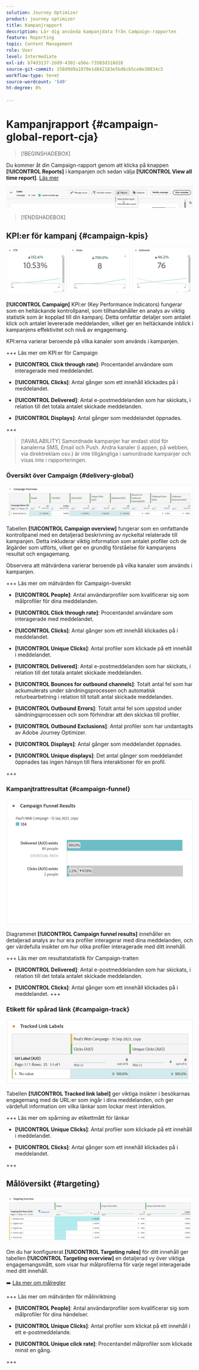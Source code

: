 ```yaml
---
solution: Journey Optimizer
product: journey optimizer
title: Kampanjrapport
description: Lär dig använda kampanjdata från Campaign-rapporten
feature: Reporting
topic: Content Management
role: User
level: Intermediate
exl-id: b74d3137-2dd9-4302-a56e-73503d318d18
source-git-commit: 158d9d9a1070e1d842183e5bd6cb5ce8e38834c5
workflow-type: tm+mt
source-wordcount: '549'
ht-degree: 0%

---
```


# Kampanjrapport {#campaign-global-report-cja}

>[!BEGINSHADEBOX]

Du kommer åt din Campaign-rapport genom att klicka på knappen **[!UICONTROL Reports]** i kampanjen och sedan välja **[!UICONTROL View all time report]**. [Läs mer](report-gs-cja.md)

![](assets/report-access.png)

>[!ENDSHADEBOX]

## KPI:er för kampanj {#campaign-kpis}

![](assets/cja-email-kpis.png)

**[!UICONTROL Campaign]** KPI:er (Key Performance Indicators) fungerar som en heltäckande kontrollpanel, som tillhandahåller en analys av viktig statistik som är kopplad till din kampanj. Detta omfattar detaljer som antalet klick och antalet levererade meddelanden, vilket ger en heltäckande inblick i kampanjens effektivitet och nivå av engagemang.

KPI:erna varierar beroende på vilka kanaler som används i kampanjen.

+++ Läs mer om KPI:er för Campaign

* **[!UICONTROL Click through rate]**: Procentandel användare som interagerade med meddelandet.

* **[!UICONTROL Clicks]**: Antal gånger som ett innehåll klickades på i meddelandet.

* **[!UICONTROL Delivered]**: Antal e-postmeddelanden som har skickats, i relation till det totala antalet skickade meddelanden.

* **[!UICONTROL Displays]**: Antal gånger som meddelandet öppnades.

+++

>[!AVAILABILITY]
>Samordnade kampanjer har endast stöd för kanalerna SMS, Email och Push. Andra kanaler (i appen, på webben, via direktreklam osv.) är inte tillgängliga i samordnade kampanjer och visas inte i rapporteringen.

### Översikt över Campaign {#delivery-global}

![](assets/cja-campaign-overview.png)

Tabellen **[!UICONTROL Campaign overview]** fungerar som en omfattande kontrollpanel med en detaljerad beskrivning av nyckeltal relaterade till kampanjen. Detta inkluderar viktig information som antalet profiler och de åtgärder som utförts, vilket ger en grundlig förståelse för kampanjens resultat och engagemang.

Observera att mätvärdena varierar beroende på vilka kanaler som används i kampanjen.

+++ Läs mer om mätvärden för Campaign-översikt

* **[!UICONTROL People]**: Antal användarprofiler som kvalificerar sig som målprofiler för dina meddelanden.

* **[!UICONTROL Click through rate]**: Procentandel användare som interagerade med meddelandet.

* **[!UICONTROL Clicks]**: Antal gånger som ett innehåll klickades på i meddelandet.

* **[!UICONTROL Unique Clicks]**: Antal profiler som klickade på ett innehåll i meddelandet.

* **[!UICONTROL Delivered]**: Antal e-postmeddelanden som har skickats, i relation till det totala antalet skickade meddelanden.

* **[!UICONTROL Bounces for outbound channels]**: Totalt antal fel som har ackumulerats under sändningsprocessen och automatisk returbearbetning i relation till totalt antal skickade meddelanden.

* **[!UICONTROL Outbound Errors]**: Totalt antal fel som uppstod under sändningsprocessen och som förhindrar att den skickas till profiler.

* **[!UICONTROL Outbound Exclusions]**: Antal profiler som har undantagits av Adobe Journey Optimizer.

* **[!UICONTROL Displays]**: Antal gånger som meddelandet öppnades.

* **[!UICONTROL Unique displays]**: Det antal gånger som meddelandet öppnades tas ingen hänsyn till flera interaktioner för en profil.

+++

### Kampanjtrattresultat {#campaign-funnel}

![](assets/cja-campaign-funnel.png)

Diagrammet **[!UICONTROL Campaign funnel results]** innehåller en detaljerad analys av hur era profiler interagerar med dina meddelanden, och ger värdefulla insikter om hur olika profiler interagerade med ditt innehåll.

+++ Läs mer om resultatstatistik för Campaign-tratten

* **[!UICONTROL Delivered]**: Antal e-postmeddelanden som har skickats, i relation till det totala antalet skickade meddelanden.

* **[!UICONTROL Clicks]**: Antal gånger som ett innehåll klickades på i meddelandet.
+++

### Etikett för spårad länk {#campaign-track}

![](assets/cja-campaign-tracked-link.png)

Tabellen **[!UICONTROL Tracked link label]** ger viktiga insikter i besökarnas engagemang med de URL:er som ingår i dina meddelanden, och ger värdefull information om vilka länkar som lockar mest interaktion.

+++ Läs mer om spårning av etikettmått för länkar

* **[!UICONTROL Unique Clicks]**: Antal profiler som klickade på ett innehåll i meddelandet.

* **[!UICONTROL Clicks]**: Antal gånger som ett innehåll klickades på i meddelandet.

+++

## Målöversikt {#targeting}

![](assets/cja-journey-targeting-overview.png)

Om du har konfigurerat **[!UICONTROL Targeting rules]** för ditt innehåll ger tabellen **[!UICONTROL Targeting overview]** en detaljerad vy över viktiga engagemangsmått, som visar hur målprofilerna för varje regel interagerade med ditt innehåll.

➡️ [Läs mer om målregler](../campaigns/campaigns-message-optimization.md)

+++ Läs mer om mätvärden för målinriktning

* **[!UICONTROL People]**: Antal användarprofiler som kvalificerar sig som målprofiler för dina händelser.

* **[!UICONTROL Unique Clicks]**: Antal profiler som klickat på ett innehåll i ett e-postmeddelande.

* **[!UICONTROL Unique click rate]**: Procentandel målprofiler som klickade minst en gång.

+++

